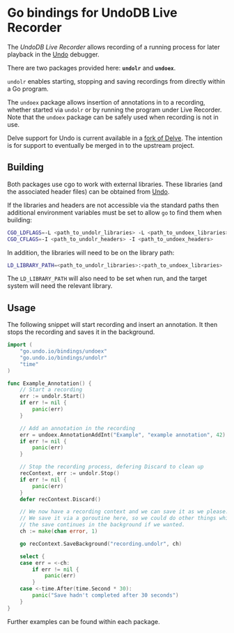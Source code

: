 # Go bindings for UndoDB Live Recorder

The _UndoDB Live Recorder_ allows recording of a running process for later playback in the [Undo](https://undo.io) debugger.

There are two packages provided here: **`undolr`** and **`undoex`**.

`undolr` enables starting, stopping and saving recordings from directly within a Go program.

The `undoex` package allows insertion of annotations in to a recording, whether started via `undolr` or by running the program under Live Recorder. Note that the `undoex` package can be safely used when recording is not in use.

Delve support for Undo is current available in a [fork of Delve](https://github.com/undoio/delve). The intention is for support to eventually be merged in to the upstream project.

## Building

Both packages use cgo to work with external libraries. These libraries (and the associated header files) can be obtained from [Undo](https://undo.io).

If the libraries and headers are not accessible via the standard paths then additional environment variables must be set to allow `go` to find them when building:
```sh
CGO_LDFLAGS=-L <path_to_undolr_libraries> -L <path_to_undoex_libraries>
CGO_CFLAGS=-I <path_to_undolr_headers> -I <path_to_undoex_headers>
```

In addition, the libraries will need to be on the library path:
```sh
LD_LIBRARY_PATH=<path_to_undolr_libraries>:<path_to_undoex_libraries>
```
The `LD_LIBRARY_PATH` will also need to be set when run, and the target system will need the relevant library.

## Usage

The following snippet will start recording and insert an annotation. It then stops the recording and saves it in the background.

```go
import (
	"go.undo.io/bindings/undoex"
	"go.undo.io/bindings/undolr"
	"time"
)

func Example_Annotation() {
	// Start a recording
	err := undolr.Start()
	if err != nil {
		panic(err)
	}

	// Add an annotation in the recording
	err = undoex.AnnotationAddInt("Example", "example annotation", 42)
	if err != nil {
		panic(err)
	}

	// Stop the recording process, defering Discard to clean up
	recContext, err := undolr.Stop()
	if err != nil {
		panic(err)
	}
	defer recContext.Discard()

	// We now have a recording context and we can save it as we please.
	// We save it via a goroutine here, so we could do other things while
	// the save continues in the background if we wanted.
	ch := make(chan error, 1)

	go recContext.SaveBackground("recording.undolr", ch)

	select {
	case err = <-ch:
		if err != nil {
			panic(err)
		}
	case <-time.After(time.Second * 30):
		panic("Save hadn't completed after 30 seconds")
	}
}
```

Further examples can be found within each package.
